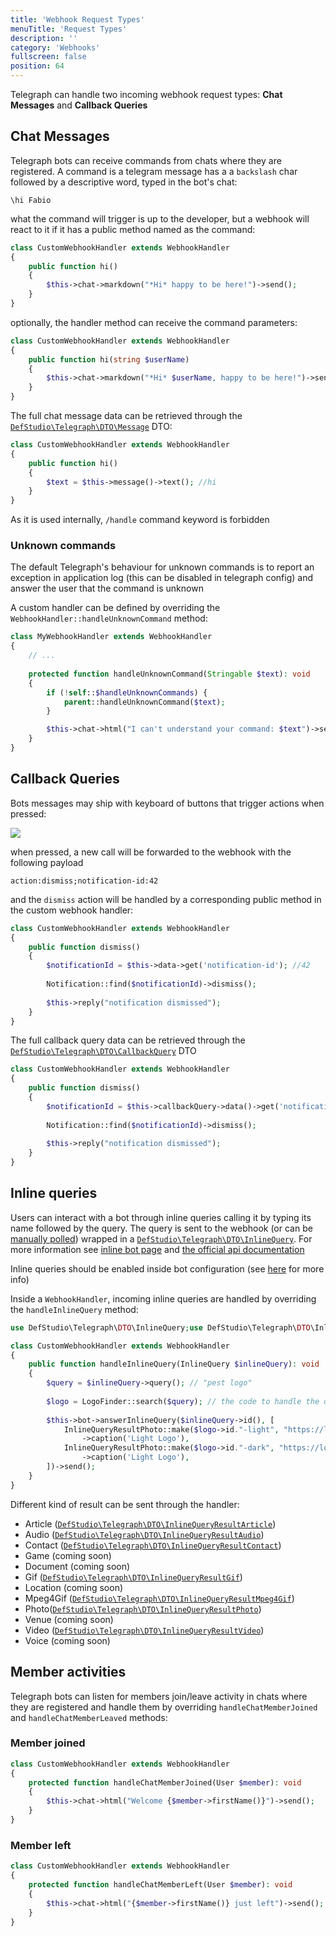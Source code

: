 ```yaml
---
title: 'Webhook Request Types'
menuTitle: 'Request Types'
description: ''
category: 'Webhooks'
fullscreen: false 
position: 64
---
```



Telegraph can handle two incoming webhook request types: **Chat Messages** and **Callback Queries**

## Chat Messages

Telegraph bots can receive commands from chats where they are registered. A command is a telegram message has a a `backslash` char followed by a descriptive word, typed in the bot's chat:

```
\hi Fabio
```

what the command will trigger is up to the developer, but a webhook will react to it if it has a public method named as the command:

```php
class CustomWebhookHandler extends WebhookHandler
{
    public function hi()
    {
        $this->chat->markdown("*Hi* happy to be here!")->send();
    }
}
```

optionally, the handler method can receive the command parameters:

```php
class CustomWebhookHandler extends WebhookHandler
{
    public function hi(string $userName)
    {
        $this->chat->markdown("*Hi* $userName, happy to be here!")->send();
    }
}
```

The full chat message data can be retrieved through the [`DefStudio\Telegraph\DTO\Message`](webhooks/dto#defstudio-telegraph-dto-message) DTO:

```php
class CustomWebhookHandler extends WebhookHandler
{
    public function hi()
    {
        $text = $this->message()->text(); //hi
    }
}
```

<alert type="alert">As it is used internally, `/handle` command keyword is forbidden</alert>

### Unknown commands

The default Telegraph's behaviour for unknown commands is to report an exception in application log (this can be disabled in telegraph config) and
answer the user that the command is unknown

A custom handler can be defined by overriding the `WebhookHandler::handleUnknownCommand` method:

```php
class MyWebhookHandler extends WebhookHandler
{
    // ... 
    
    protected function handleUnknownCommand(Stringable $text): void
    {
        if (!self::$handleUnknownCommands) {
            parent::handleUnknownCommand($text);
        }

        $this->chat->html("I can't understand your command: $text")->send();
    }
}
```

## Callback Queries

Bots messages may ship with keyboard of buttons that trigger actions when pressed:

<img src="screenshots/keyboard-example.png" />

when pressed, a new call will be forwarded to the webhook with the following payload

```
action:dismiss;notification-id:42
```

and the `dismiss` action will be handled by a corresponding public method in the custom webhook handler:

```php
class CustomWebhookHandler extends WebhookHandler
{
    public function dismiss()
    {
        $notificationId = $this->data->get('notification-id'); //42
        
        Notification::find($notificationId)->dismiss();
        
        $this->reply("notification dismissed");
    }
}
```

The full callback query data can be retrieved through the [`DefStudio\Telegraph\DTO\CallbackQuery`](webhooks/dto#defstudio-telegraph-dto-callback-query) DTO

```php
class CustomWebhookHandler extends WebhookHandler
{
    public function dismiss()
    {
        $notificationId = $this->callbackQuery->data()->get('notification-id'); //42
        
        Notification::find($notificationId)->dismiss();
        
        $this->reply("notification dismissed");
    }
}
```

## Inline queries

Users can interact with a bot through inline queries calling it by typing its name followed by the query. The query is sent to the webhook (or can be [manually polled](webhooks/manual-polling)) wrapped in a [`DefStudio\Telegraph\DTO\InlineQuery`](webhooks/dto#defstudio-telegraph-dto-inline-query). For more information see [inline bot page](https://core.telegram.org/bots/inline) and [the official api documentation](https://core.telegram.org/bots/api#inline-mode)

<alert type="alert">Inline queries should be enabled inside bot configuration (see [here](https://core.telegram.org/bots/inline) for more info)</alert>

Inside a `WebhookHandler`, incoming inline queries are handled by overriding the `handleInlineQuery` method:

```php
use DefStudio\Telegraph\DTO\InlineQuery;use DefStudio\Telegraph\DTO\InlineQueryResultPhoto;

class CustomWebhookHandler extends WebhookHandler
{
    public function handleInlineQuery(InlineQuery $inlineQuery): void
    {
        $query = $inlineQuery->query(); // "pest logo"
        
        $logo = LogoFinder::search($query); // the code to handle the query. just an example here
        
        $this->bot->answerInlineQuery($inlineQuery->id(), [
            InlineQueryResultPhoto::make($logo->id."-light", "https://logofinder.dev/$logo->id/light.jpg", "https://logofinder.dev/$logo->id/light/thumb.jpg")
                ->caption('Light Logo'),
            InlineQueryResultPhoto::make($logo->id."-dark", "https://logofinder.dev/$logo->id/dark.jpg", "https://logofinder.dev/$logo->id/dark/thumb.jpg")
                ->caption('Light Logo'),
        ])->send();
    }
}
```

Different kind of result can be sent through the handler: 

- Article ([`DefStudio\Telegraph\DTO\InlineQueryResultArticle`](webhooks/dto#defstudio-telegraph-dto-inline-query-result-article))
- Audio ([`DefStudio\Telegraph\DTO\InlineQueryResultAudio`](webhooks/dto#defstudio-telegraph-dto-inline-query-result-audio))
- Contact ([`DefStudio\Telegraph\DTO\InlineQueryResultContact`](webhooks/dto#defstudio-telegraph-dto-inline-query-result-contact))
- Game (coming soon)
- Document (coming soon)
- Gif ([`DefStudio\Telegraph\DTO\InlineQueryResultGif`](webhooks/dto#defstudio-telegraph-dto-inline-query-result-gif))
- Location (coming soon)
- Mpeg4Gif ([`DefStudio\Telegraph\DTO\InlineQueryResultMpeg4Gif`](webhooks/dto#defstudio-telegraph-dto-inline-query-result-Mpeg4Gif))
- Photo([`DefStudio\Telegraph\DTO\InlineQueryResultPhoto`](webhooks/dto#defstudio-telegraph-dto-inline-query-result-photo))
- Venue (coming soon)
- Video ([`DefStudio\Telegraph\DTO\InlineQueryResultVideo`](webhooks/dto#defstudio-telegraph-dto-inline-query-result-video))
- Voice (coming soon)


## Member activities

Telegraph bots can listen for members join/leave activity in chats where they are registered and handle them by overriding `handleChatMemberJoined` and `handleChatMemberLeaved` methods:

### Member joined

```php
class CustomWebhookHandler extends WebhookHandler
{
    protected function handleChatMemberJoined(User $member): void
    {
        $this->chat->html("Welcome {$member->firstName()}")->send();
    }
}
```

### Member left

```php
class CustomWebhookHandler extends WebhookHandler
{
    protected function handleChatMemberLeft(User $member): void
    {
        $this->chat->html("{$member->firstName()} just left")->send();
    }
}
```

